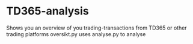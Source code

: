# TD365-analysis
Shows you an overview of you trading-transactions from TD365 or other trading platforms
oversikt.py uses analyse.py to analyse
